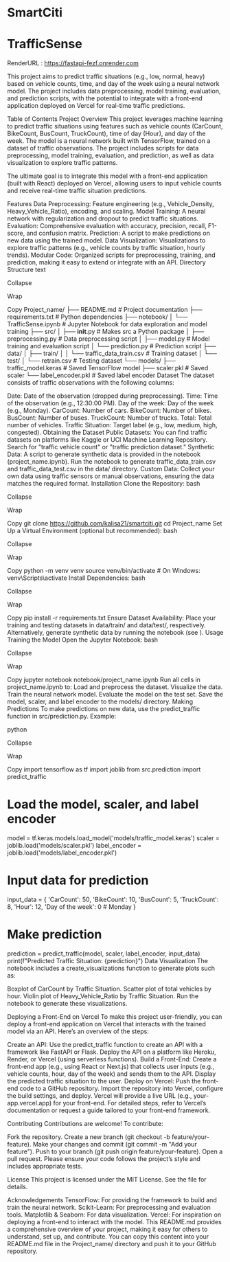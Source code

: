 # SmartCiti


TrafficSense 
=======

RenderURL : https://fastapi-fezf.onrender.com 

This project aims to predict traffic situations (e.g., low, normal, heavy) based on vehicle counts, time, and day of the week using a neural network model. The project includes data preprocessing, model training, evaluation, and prediction scripts, with the potential to integrate with a front-end application deployed on Vercel for real-time traffic predictions.

Table of Contents
Project Overview
This project leverages machine learning to predict traffic situations using features such as vehicle counts (CarCount, BikeCount, BusCount, TruckCount), time of day (Hour), and day of the week. The model is a neural network built with TensorFlow, trained on a dataset of traffic observations. The project includes scripts for data preprocessing, model training, evaluation, and prediction, as well as data visualization to explore traffic patterns.

The ultimate goal is to integrate this model with a front-end application (built with React) deployed on Vercel, allowing users to input vehicle counts and receive real-time traffic situation predictions.

Features
Data Preprocessing: Feature engineering (e.g., Vehicle_Density, Heavy_Vehicle_Ratio), encoding, and scaling.
Model Training: A neural network with regularization and dropout to predict traffic situations.
Evaluation: Comprehensive evaluation with accuracy, precision, recall, F1-score, and confusion matrix.
Prediction: A script to make predictions on new data using the trained model.
Data Visualization: Visualizations to explore traffic patterns (e.g., vehicle counts by traffic situation, hourly trends).
Modular Code: Organized scripts for preprocessing, training, and prediction, making it easy to extend or integrate with an API.
Directory Structure
text

Collapse

Wrap

Copy
Project_name/
├── README.md               # Project documentation
├── requirements.txt        # Python dependencies
├── notebook/
│   └── TrafficSense.ipynb  # Jupyter Notebook for data exploration and model training
├── src/
│   ├── __init__.py         # Makes src a Python package
│   ├── preprocessing.py    # Data preprocessing script
│   ├── model.py            # Model training and evaluation script
│   └── prediction.py       # Prediction script
├── data/
│   ├── train/
│   │   └── traffic_data_train.csv  # Training dataset
│   └── test/
│       └── retrain.csv   # Testing dataset
└── models/
    ├── traffic_model.keras  # Saved TensorFlow model
    ├── scaler.pkl           # Saved scaler
    └── label_encoder.pkl    # Saved label encoder
Dataset
The dataset consists of traffic observations with the following columns:

Date: Date of the observation (dropped during preprocessing).
Time: Time of the observation (e.g., 12:30:00 PM).
Day of the week: Day of the week (e.g., Monday).
CarCount: Number of cars.
BikeCount: Number of bikes.
BusCount: Number of buses.
TruckCount: Number of trucks.
Total: Total number of vehicles.
Traffic Situation: Target label (e.g., low, medium, high, congested).
Obtaining the Dataset
Public Datasets: You can find traffic datasets on platforms like Kaggle or UCI Machine Learning Repository. Search for "traffic vehicle count" or "traffic prediction dataset."
Synthetic Data: A script to generate synthetic data is provided in the notebook (project_name.ipynb). Run the notebook to generate traffic_data_train.csv and traffic_data_test.csv in the data/ directory.
Custom Data: Collect your own data using traffic sensors or manual observations, ensuring the data matches the required format.
Installation
Clone the Repository:
bash

Collapse

Wrap

Copy
git clone https://github.com/kalisa21/smartciti.git
cd Project_name
Set Up a Virtual Environment (optional but recommended):
bash

Collapse

Wrap

Copy
python -m venv venv
source venv/bin/activate  # On Windows: venv\Scripts\activate
Install Dependencies:
bash

Collapse

Wrap

Copy
pip install -r requirements.txt
Ensure Dataset Availability:
Place your training and testing datasets in data/train/ and data/test/, respectively.
Alternatively, generate synthetic data by running the notebook (see ).
Usage
Training the Model
Open the Jupyter Notebook:
bash

Collapse

Wrap

Copy
jupyter notebook notebook/project_name.ipynb
Run all cells in project_name.ipynb to:
Load and preprocess the dataset.
Visualize the data.
Train the neural network model.
Evaluate the model on the test set.
Save the model, scaler, and label encoder to the models/ directory.
Making Predictions
To make predictions on new data, use the predict_traffic function in src/prediction.py. Example:

python

Collapse

Wrap

Copy
import tensorflow as tf
import joblib
from src.prediction import predict_traffic

# Load the model, scaler, and label encoder
model = tf.keras.models.load_model('models/traffic_model.keras')
scaler = joblib.load('models/scaler.pkl')
label_encoder = joblib.load('models/label_encoder.pkl')

# Input data for prediction
input_data = {
    'CarCount': 50,
    'BikeCount': 10,
    'BusCount': 5,
    'TruckCount': 8,
    'Hour': 12,
    'Day of the week': 0  # Monday
}

# Make prediction
prediction = predict_traffic(model, scaler, label_encoder, input_data)
print(f"Predicted Traffic Situation: {prediction}")
Data Visualization
The notebook includes a create_visualizations function to generate plots such as:

Boxplot of CarCount by Traffic Situation.
Scatter plot of total vehicles by hour.
Violin plot of Heavy_Vehicle_Ratio by Traffic Situation.
Run the notebook to generate these visualizations.

Deploying a Front-End on Vercel
To make this project user-friendly, you can deploy a front-end application on Vercel that interacts with the trained model via an API. Here’s an overview of the steps:

Create an API:
Use the predict_traffic function to create an API with a framework like FastAPI or Flask.
Deploy the API on a platform like Heroku, Render, or Vercel (using serverless functions).
Build a Front-End:
Create a front-end app (e.g., using React or Next.js) that collects user inputs (e.g., vehicle counts, hour, day of the week) and sends them to the API.
Display the predicted traffic situation to the user.
Deploy on Vercel:
Push the front-end code to a GitHub repository.
Import the repository into Vercel, configure the build settings, and deploy.
Vercel will provide a live URL (e.g., your-app.vercel.app) for your front-end.
For detailed steps, refer to Vercel’s documentation or request a guide tailored to your front-end framework.

Contributing
Contributions are welcome! To contribute:

Fork the repository.
Create a new branch (git checkout -b feature/your-feature).
Make your changes and commit (git commit -m "Add your feature").
Push to your branch (git push origin feature/your-feature).
Open a pull request.
Please ensure your code follows the project’s style and includes appropriate tests.

License
This project is licensed under the MIT License. See the  file for details.

Acknowledgements
TensorFlow: For providing the framework to build and train the neural network.
Scikit-Learn: For preprocessing and evaluation tools.
Matplotlib & Seaborn: For data visualization.
Vercel: For inspiration on deploying a front-end to interact with the model.
This README.md provides a comprehensive overview of your project, making it easy for others to understand, set up, and contribute. You can copy this content into your README.md file in the Project_name/ directory and push it to your GitHub repository.
